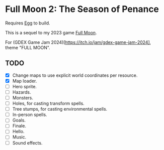 # Full Moon 2: The Season of Penance

Requires [Egg](https://github.com/aksommerville/egg) to build.

This is a sequel to my 2023 game [Full Moon](https://github.com/aksommerville/fullmoon4).

For (GDEX Game Jam 2024)[https://itch.io/jam/gdex-game-jam-2024], theme "FULL MOON".

## TODO

- [x] Change maps to use explicit world coordinates per resource.
- [x] Map loader.
- [ ] Hero sprite.
- [ ] Hazards.
- [ ] Monsters.
- [ ] Holes, for casting transform spells.
- [ ] Tree stumps, for casting environmental spells.
- [ ] In-person spells.
- [ ] Goals.
- [ ] Finale.
- [ ] Hello.
- [ ] Music.
- [ ] Sound effects.
